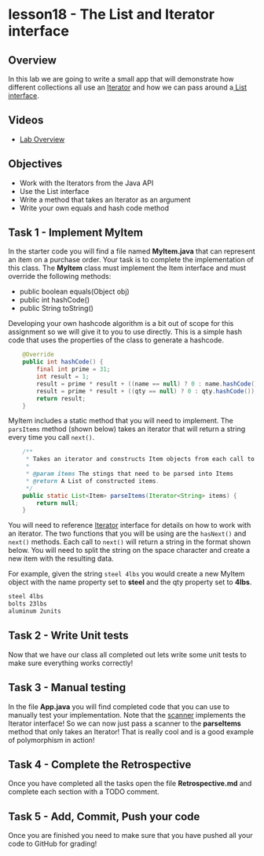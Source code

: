 # lesson18 - The List and Iterator interface

## Overview

In this lab we are going to write a small app that will demonstrate how different collections all
use an [Iterator](https://docs.oracle.com/javase/10/docs/api/java/util/Iterator.html) and how
we can pass around a[ List
interface](https://docs.oracle.com/javase/10/docs/api/java/util/List.html).

## Videos

- [Lab Overview](https://youtu.be/uBTK5m1vzlo)

## Objectives

- Work with the Iterators from the Java API
- Use the List interface
- Write a method that takes an Iterator as an argument
- Write your own equals and hash code method

## Task 1 - Implement MyItem

In the starter code you will find a file named **MyItem.java** that can represent an item on a
purchase order. Your task is to complete the implementation of this class.  The **MyItem** class
must implement the Item interface and must override the following methods:

- public boolean equals(Object obj)
- public int hashCode()
- public String toString() 

Developing your own hashcode algorithm is a bit out of scope for this assignment so we will give 
it to you to use directly. This is a simple hash code that uses the properties of the class to
generate a hashcode. 

```java
    @Override
    public int hashCode() {
        final int prime = 31;
        int result = 1;
        result = prime * result + ((name == null) ? 0 : name.hashCode());
        result = prime * result + ((qty == null) ? 0 : qty.hashCode());
        return result;
    }
```

MyItem includes a static method that you will need to implement. The `parsItems` method (shown
below) takes an iterator that will return a string every time you call `next()`.

```java
    /**
     * Takes an iterator and constructs Item objects from each call to next().
     * 
     * @param items The stings that need to be parsed into Items
     * @return A List of constructed items.
     */
    public static List<Item> parseItems(Iterator<String> items) {
        return null;
    }
```

You will need to reference
[Iterator<E>](https://docs.oracle.com/javase/10/docs/api/java/util/Iterator.html) interface for
details on how to work with an iterator. The two functions that you will be using are the
`hasNext()` and `next()` methods. Each call to `next()` will return a string in the format shown
below. You will need to split the string on the space character and create a new item with the
resulting data.

For example, given the string `steel 4lbs` you would create a new MyItem object with the name
property set to **steel** and the qty property set to **4lbs**.

```txt
steel 4lbs
bolts 23lbs
aluminum 2units
```

## Task 2 - Write Unit tests

Now that we have our class all completed out lets write some unit tests to make sure everything
works correctly!


## Task 3 - Manual testing

In the file **App.java** you will find completed code that you can use to manually test your
implementation. Note that the
[scanner](https://docs.oracle.com/javase/10/docs/api/java/util/Scanner.html) implements the Iterator
interface! So we can now just pass a scanner to the **parseItems** method that only takes an
Iterator! That is really cool and is a good example of polymorphism in action!

## Task 4 - Complete the Retrospective

Once you have completed all the tasks open the file **Retrospective.md** and complete each section
with a TODO comment. 

## Task 5 - Add, Commit, Push your code

Once you are finished you need to make sure that you have pushed all your code to GitHub for
grading!